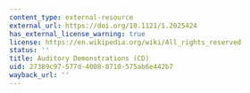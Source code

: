 ```yaml
---
content_type: external-resource
external_url: https://doi.org/10.1121/1.2025424
has_external_license_warning: true
license: https://en.wikipedia.org/wiki/All_rights_reserved
status: ''
title: Auditory Demonstrations (CD)
uid: 27389c97-577d-4008-8710-575ab6e442b7
wayback_url: ''
---
```


